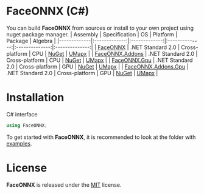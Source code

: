 # FaceONNX (C#)
You can build **FaceONNX** from sources or install to your own project using nuget package manager.
| Assembly | Specification | OS | Platform | Package | Algebra |
|-------------|:-------------:|:-------------:|:--------------:|:--------------:|:--------------:|
| [FaceONNX](FaceONNX) | .NET Standard 2.0 | Cross-platform | CPU | [NuGet](https://www.nuget.org/packages/FaceONNX/) | [UMapx](https://github.com/asiryan/UMapx) |
| [FaceONNX.Addons](FaceONNX.Addons) | .NET Standard 2.0 | Cross-platform | CPU | [NuGet](https://www.nuget.org/packages/FaceONNX.Addons/) | [UMapx](https://github.com/asiryan/UMapx) |
| [FaceONNX.Gpu](FaceONNX.Gpu) | .NET Standard 2.0 | Cross-platform | GPU | [NuGet](https://www.nuget.org/packages/FaceONNX.Gpu/) | [UMapx](https://github.com/asiryan/UMapx) |
| [FaceONNX.Addons.Gpu](FaceONNX.Addons.Gpu) | .NET Standard 2.0 | Cross-platform | GPU | [NuGet](https://www.nuget.org/packages/FaceONNX.Addons.Gpu/) | [UMapx](https://github.com/asiryan/UMapx) |

# Installation
C# interface  
```c#
using FaceONNX;
```
To get started with **FaceONNX**, it is recommended to look at the folder with [examples](FaceONNX.Examples).  

# License
**FaceONNX** is released under the [MIT](LICENSE) license.
